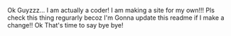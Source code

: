 Ok Guyzzz... I am actually a coder! I am making a site for my own!!! Pls check this thing regurarly becoz I'm Gonna update this readme if I make a change!! Ok That's time to say bye bye!
